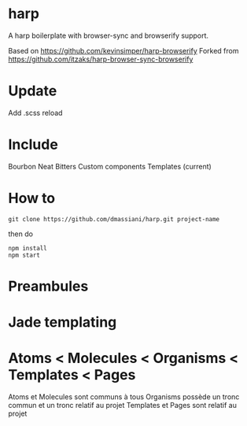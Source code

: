 harp
===============

A harp boilerplate with browser-sync and browserify support.

Based on https://github.com/kevinsimper/harp-browserify
Forked from https://github.com/itzaks/harp-browser-sync-browserify

Update
===============
Add .scss reload

Include
===============
Bourbon
Neat
Bitters
Custom components
Templates (current)

How to
===============

```
git clone https://github.com/dmassiani/harp.git project-name
```

then do

```
npm install
npm start
```

Preambules
===============

Jade templating
===============
Atoms < Molecules < Organisms < Templates < Pages
===============
Atoms et Molecules sont communs à tous
Organisms possède un tronc commun et un tronc relatif au projet
Templates et Pages sont relatif au projet
